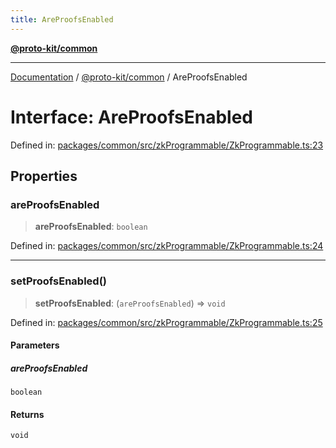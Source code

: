 ```yaml
---
title: AreProofsEnabled
---
```


[**@proto-kit/common**](../README.md)

***

[Documentation](../../../README.md) / [@proto-kit/common](../README.md) / AreProofsEnabled

# Interface: AreProofsEnabled

Defined in: [packages/common/src/zkProgrammable/ZkProgrammable.ts:23](https://github.com/proto-kit/framework/blob/b953c754e500c62f01fbbd6d09adfb2f5577269d/packages/common/src/zkProgrammable/ZkProgrammable.ts#L23)

## Properties

### areProofsEnabled

> **areProofsEnabled**: `boolean`

Defined in: [packages/common/src/zkProgrammable/ZkProgrammable.ts:24](https://github.com/proto-kit/framework/blob/b953c754e500c62f01fbbd6d09adfb2f5577269d/packages/common/src/zkProgrammable/ZkProgrammable.ts#L24)

***

### setProofsEnabled()

> **setProofsEnabled**: (`areProofsEnabled`) => `void`

Defined in: [packages/common/src/zkProgrammable/ZkProgrammable.ts:25](https://github.com/proto-kit/framework/blob/b953c754e500c62f01fbbd6d09adfb2f5577269d/packages/common/src/zkProgrammable/ZkProgrammable.ts#L25)

#### Parameters

##### areProofsEnabled

`boolean`

#### Returns

`void`
